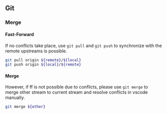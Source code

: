## Git

### Merge

#### Fast-Forward
If no conflicts take place, use `git pull` and `git push` to synchronize with the remote upstreams is possible.

```bash
git pull origin ${remote}/${local}
git push origin ${local}/${remote}
```

#### Merge
However, if ff is not possible due to conflicts, please use `git merge` to merge other stream to current stream and resolve conflicts in vscode manually.

```bash
git merge ${other}
```